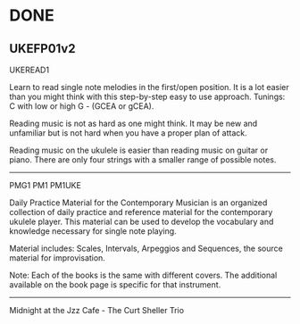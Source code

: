 # DONE

UKEFP01v2
--
UKEREAD1

Learn to read single note melodies in the first/open position. It is a lot easier than you might think with this step-by-step easy to use approach. Tunings: C with low or high G - (GCEA or gCEA).

Reading music is not as hard as one might think. It may be new and unfamiliar but is not hard when you have a proper plan of attack.

Reading music on the ukulele is easier than reading music on guitar or piano. There are only four strings with a smaller range of possible notes.

----
PMG1
PM1
PM1UKE

Daily Practice Material for the Contemporary Musician is an organized collection of daily practice and reference material for the contemporary ukulele player. This material can be used to develop the vocabulary and knowledge necessary for single note playing.

Material includes: Scales, Intervals, Arpeggios and Sequences, the source material for improvisation.

Note: Each of the books is the same with different covers. The additional available on the book page is specific for that instrument.

-----
Midnight at the Jzz Cafe - The Curt Sheller Trio
